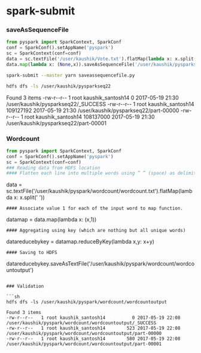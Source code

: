 # spark-submit

### saveAsSequenceFile

```python
from pyspark import SparkContext, SparkConf
conf = SparkConf().setAppName('pyspark')
sc = SparkContext(conf=conf)
data = sc.textFile('/user/kaushik/Vote.txt').flatMap(lambda x: x.split('\t'))
data.map(lambda x: (None,x)).saveAsSequenceFile('/user/kaushik/pysparkseq22')
```
```sh
spark-submit --master yarn saveassequencefile.py
```

```sh
hdfs dfs -ls /user/kaushik/pysparkseq22
```
Found 3 items
-rw-r--r--   1 root kaushik_santosh14          0 2017-05-19 21:30 /user/kaushik/pysparkseq22/_SUCCESS
-rw-r--r--   1 root kaushik_santosh14  109127192 2017-05-19 21:30 /user/kaushik/pysparkseq22/part-00000
-rw-r--r--   1 root kaushik_santosh14  108137000 2017-05-19 21:30 /user/kaushik/pysparkseq22/part-00001



### Wordcount

```python
from pyspark import SparkContext, SparkConf
conf = SparkConf().setAppName('pyspark')
sc = SparkContext(conf=conf)
### Reading data from HDFS location
#### Flatten each line into multiple words using ” ” (space) as delimiter.
```
data = sc.textFile('/user/kaushik/pyspark/wordcount/wordcount.txt').flatMap(lambda x: x.split(' '))
```
#### Associate value 1 for each of the input word to map function.
```
datamap = data.map(lambda x: (x,1))
```
#### Aggregating using key (which are nothing but all unique words)
```
datareducebykey = datamap.reduceByKey(lambda x,y: x+y)
```
#### Saving to HDFS
```
datareducebykey.saveAsTextFile('/user/kaushik/pyspark/wordcount/wordcountoutput')
```

### Validation

```sh
hdfs dfs -ls /user/kaushik/pyspark/wordcount/wordcountoutput
```
```
Found 3 items
-rw-r--r--   1 root kaushik_santosh14          0 2017-05-19 22:08 /user/kaushik/pyspark/wordcount/wordcountoutput/_SUCCESS
-rw-r--r--   1 root kaushik_santosh14        523 2017-05-19 22:08 /user/kaushik/pyspark/wordcount/wordcountoutput/part-00000
-rw-r--r--   1 root kaushik_santosh14        580 2017-05-19 22:08 /user/kaushik/pyspark/wordcount/wordcountoutput/part-00001
```
